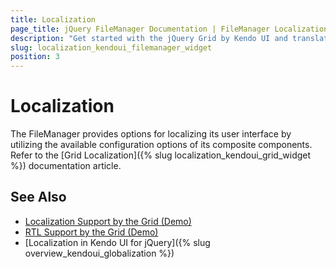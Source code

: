 ```yaml
---
title: Localization
page_title: jQuery FileManager Documentation | FileManager Localization | Kendo UI
description: "Get started with the jQuery Grid by Kendo UI and translate its toolbar, menu, command, filter, header, and pager text messages for different culture locales."
slug: localization_kendoui_filemanager_widget
position: 3
---
```


# Localization

The FileManager provides options for localizing its user interface by utilizing the available configuration options of its composite components. Refer to the [Grid Localization]({% slug localization_kendoui_grid_widget %}) documentation article.


## See Also

* [Localization Support by the Grid (Demo)](https://demos.telerik.com/kendo-ui/grid/localization)
* [RTL Support by the Grid (Demo)](https://demos.telerik.com/kendo-ui/grid/right-to-left-support)
* [Localization in Kendo UI for jQuery]({% slug overview_kendoui_globalization %})
